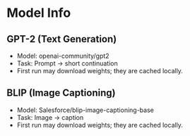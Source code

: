 # Model Info

## GPT-2 (Text Generation)
- Model: openai-community/gpt2
- Task: Prompt → short continuation
- First run may download weights; they are cached locally.

## BLIP (Image Captioning)
- Model: Salesforce/blip-image-captioning-base
- Task: Image → caption
- First run may download weights; they are cached locally.
